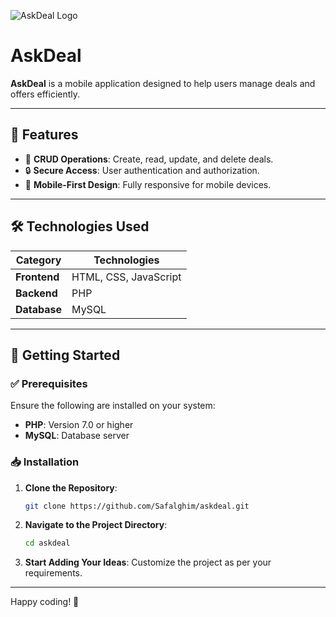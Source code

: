 ![AskDeal Logo](/logo.png "AskDeal Logo")

# AskDeal

**AskDeal** is a mobile application designed to help users manage deals and offers efficiently.

---

## 🚀 Features

- 📌 **CRUD Operations**: Create, read, update, and delete deals.
- 🔒 **Secure Access**: User authentication and authorization.
- 📱 **Mobile-First Design**: Fully responsive for mobile devices.

---

## 🛠️ Technologies Used

| **Category** | **Technologies**      |
| ------------ | --------------------- |
| **Frontend** | HTML, CSS, JavaScript |
| **Backend**  | PHP                   |
| **Database** | MySQL                 |

---

## 🏁 Getting Started

### ✅ Prerequisites

Ensure the following are installed on your system:

- **PHP**: Version 7.0 or higher
- **MySQL**: Database server

### 📥 Installation

1. **Clone the Repository**:

   ```bash
   git clone https://github.com/Safalghim/askdeal.git
   ```

2. **Navigate to the Project Directory**:

   ```bash
   cd askdeal
   ```

3. **Start Adding Your Ideas**:
   Customize the project as per your requirements.

---

Happy coding! 🎉
